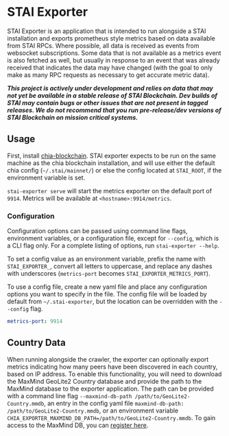 # STAI Exporter

STAI Exporter is an application that is intended to run alongside a STAI installation and exports prometheus style metrics based on data available from STAI RPCs. Where possible, all data is received as events from websocket subscriptions. Some data that is not available as a metrics event is also fetched as well, but usually in response to an event that was already received that indicates the data may have changed (with the goal to only make as many RPC requests as necessary to get accurate metric data).

**_This project is actively under development and relies on data that may not yet be available in a stable release of STAI Blockchain. Dev builds of STAI may contain bugs or other issues that are not present in tagged releases. We do not recommend that you run pre-release/dev versions of STAI Blockchain on mission critical systems._**

<!-- not available for STAI

## Installation

Download the correct executable file from the release page and run. If you are on debian/ubuntu, you can install using the apt repo, documented below.


### Apt Repo Installation

#### Set up the repository

1. Update the `apt` package index and install packages to allow apt to use a repository over HTTPS:

```shell
sudo apt-get update

sudo apt-get install ca-certificates curl gnupg
```

2. Add STAI's official GPG Key:

```shell
curl -sL https://repo.chia.net/FD39E6D3.pubkey.asc | sudo gpg --dearmor -o /usr/share/keyrings/chia.gpg
```

3. Use the following command to set up the stable repository.

```shell 
echo "deb [arch=$(dpkg --print-architecture) signed-by=/usr/share/keyrings/chia.gpg] https://repo.chia.net/chia-exporter/debian/ stable main" | sudo tee /etc/apt/sources.list.d/chia-exporter.list > /dev/null
```

#### Install STAI Exporter

1. Update the apt package index and install the latest version of STAI Exporter

```shell
sudo apt-get update

sudo apt-get install chia-exporter
```

-->

## Usage

First, install [chia-blockchain](https://github.com/STATION-I/stai-blockchain). STAI exporter expects to be run on the same machine as the chia blockchain installation, and will use either the default chia config (`~/.stai/mainnet/`) or else the config located at `STAI_ROOT`, if the environment variable is set.

`stai-exporter serve` will start the metrics exporter on the default port of `9914`. Metrics will be available at `<hostname>:9914/metrics`.

### Configuration

Configuration options can be passed using command line flags, environment variables, or a configuration file, except for `--config`, which is a CLI flag only. For a complete listing of options, run `stai-exporter --help`.

To set a config value as an environment variable, prefix the name with `STAI_EXPORTER_`, convert all letters to uppercase, and replace any dashes with underscores (`metrics-port` becomes `STAI_EXPORTER_METRICS_PORT`).

To use a config file, create a new yaml file and place any configuration options you want to specify in the file. The config file will be loaded by default from `~/.stai-exporter`, but the location can be overridden with the `--config` flag.

```yaml
metrics-port: 9914
```

## Country Data

When running alongside the crawler, the exporter can optionally export metrics indicating how many peers have been discovered in each country, based on IP address. To enable this functionality, you will need to download the MaxMind GeoLite2 Country database and provide the path to the MaxMind database to the exporter application. The path can be provided with a command line flag `--maxmind-db-path /path/to/GeoLite2-Country.mmdb`, an entry in the config yaml file `maxmind-db-path: /path/to/GeoLite2-Country.mmdb`, or an environment variable `CHIA_EXPORTER_MAXMIND_DB_PATH=/path/to/GeoLite2-Country.mmdb`. To gain access to the MaxMind DB, you can [register here](https://www.maxmind.com/en/geolite2/signup).
